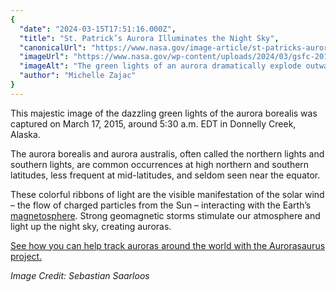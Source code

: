 ```yaml
---
{
  "date": "2024-03-15T17:51:16.000Z",
  "title": "St. Patrick’s Aurora Illuminates the Night Sky",
  "canonicalUrl": "https://www.nasa.gov/image-article/st-patricks-aurora-illuminates-the-night-sky/",
  "imageUrl": "https://www.nasa.gov/wp-content/uploads/2024/03/gsfc-20171208-archive-e000760orig-stpatricksaurora-iotd.jpg",
  "imageAlt": "The green lights of an aurora dramatically explode outward against the backdrop of the night sky peppered with fluffy white clouds and pinprick stars. A hint of red is also visible in the center of the light. Pine trees cast in shadow are seen below.",
  "author": "Michelle Zajac"
}
---
```


This majestic image of the dazzling green lights of the aurora borealis was captured on March 17, 2015, around 5:30 a.m. EDT in Donnelly Creek, Alaska.

The aurora borealis and aurora australis, often called the northern lights and southern lights, are common occurrences at high northern and southern latitudes, less frequent at mid-latitudes, and seldom seen near the equator.

These colorful ribbons of light are the visible manifestation of the solar wind – the flow of charged particles from the Sun – interacting with the Earth’s [magnetosphere](https://science.nasa.gov/science-research/planetary-science/earths-magnetosphere/). Strong geomagnetic storms stimulate our atmosphere and light up the night sky, creating auroras.

[See how you can help track auroras around the world with the Aurorasaurus project.](https://science.nasa.gov/citizen-science/summary/aurorasaurus/)

_Image Credit: Sebastian Saarloos_
